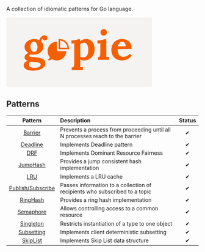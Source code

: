 
A collection of idiomatic patterns for Go language.

![gopie](./gopie.png "gopie")

## Patterns

| Pattern | Description | Status |
|:-------:|:----------- |:------:|
| [Barrier](/docs/barrier.md) | Prevents a process from proceeding until all N processes reach to the barrier | ✔ |
| [Deadline](/docs/deadline.md) | Implements Deadline pattern | ✔ |
| [DRF](/docs/drf.md) | Implements Dominant Resource Fairness | ✔ |
| [JumpHash](/docs/jumphash.md) | Provides a jump consistent hash implementation | ✔ |
| [LRU](/docs/lru.md) | Implements a LRU cache | ✔ |
| [Publish/Subscribe](/docs/pubsub.md) | Passes information to a collection of recipients who subscribed to a topic | ✔ |
| [RingHash](/docs/ringhash.md) | Provides a ring hash implementation | ✔ |
| [Semaphore](/docs/semaphore.md) | Allows controlling access to a common resource | ✔ |
| [Singleton](/docs/singleton.md) | Restricts instantiation of a type to one object | ✔ |
| [Subsetting](/docs/subset.md) | Implements client deterministic subsetting | ✔ |
| [SkipList](/docs/skiplist.md) | Implements Skip List data structure | ✔ |
